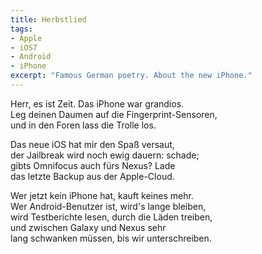 ```yaml
---
title: Herbstlied
tags:
- Apple
- iOS7
- Android
- iPhone
excerpt: "Famous German poetry. About the new iPhone."
---
```


Herr, es ist Zeit. Das iPhone war grandios.  
Leg deinen Daumen auf die Fingerprint-Sensoren,  
und in den Foren lass die Trolle los.

Das neue iOS hat mir den Spaß versaut,  
der Jailbreak wird noch ewig dauern: schade;  
gibts Omnifocus auch fürs Nexus? Lade  
das letzte Backup aus der Apple-Cloud.

Wer jetzt kein iPhone hat, kauft keines mehr.  
Wer Android-Benutzer ist, wird's lange bleiben,  
wird Testberichte lesen, durch die Läden treiben,  
und zwischen Galaxy und Nexus sehr  
lang schwanken müssen, bis wir unterschreiben.  

